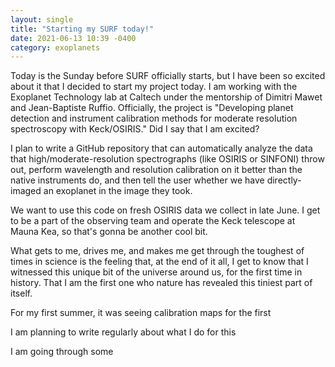 ```yaml
---
layout: single
title: "Starting my SURF today!"
date: 2021-06-13 10:39 -0400
category: exoplanets
---
```


Today is the Sunday before SURF officially starts, but I have been so excited about it that I decided to start my project today. I am working with the Exoplanet Technology lab at Caltech under the mentorship of Dimitri Mawet and Jean-Baptiste Ruffio. Officially, the project is "Developing planet detection and instrument calibration methods for moderate resolution spectroscopy with Keck/OSIRIS." Did I say that I am excited?

I plan to write a GitHub repository that can automatically analyze the data that high/moderate-resolution spectrographs (like OSIRIS or SINFONI) throw out, perform wavelength and resolution calibration on it better than the native instruments do, and then tell the user whether we have directly-imaged an exoplanet in the image they took. 

We want to use this code on fresh OSIRIS data we collect in late June. I get to be a part of the observing team and operate the Keck telescope at Mauna Kea, so that's gonna be another cool bit. 

What gets to me, drives me, and makes me get through the toughest of times in science is the feeling that, at the end of it all, I get to know that I witnessed this unique bit of the universe around us, for the first time in history. That I am the first one who nature has revealed this tiniest part of itself. 

For my first summer, it was seeing calibration maps for the first  

I am planning to write regularly about  what I do for this 

I am going through some